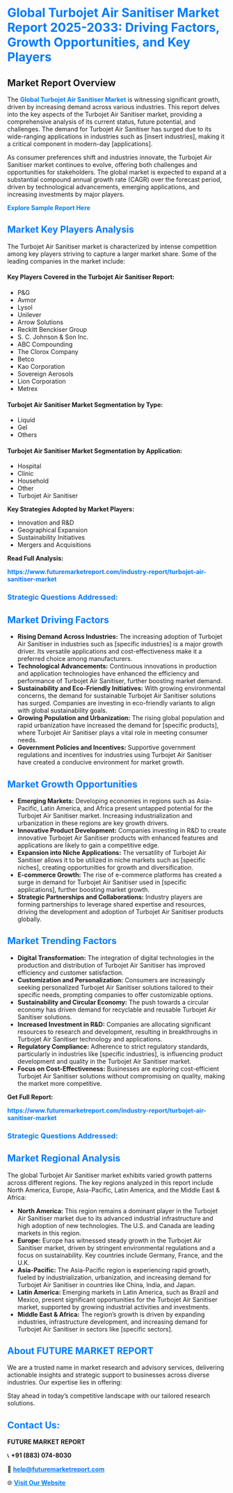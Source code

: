 <h1 style="color: #007BFF;">Global Turbojet Air Sanitiser Market Report 2025-2033: Driving Factors, Growth Opportunities, and Key Players</h1>

<section id="overview">
<h2>Market Report Overview</h2>
<p>The <a href="https://www.futuremarketreport.com/industry-report/turbojet-air-sanitiser-market" style="color: #007BFF; text-decoration: none;"><strong>Global Turbojet Air Sanitiser Market</strong></a> is witnessing significant growth, driven by increasing demand across various industries. This report delves into the key aspects of the Turbojet Air Sanitiser market, providing a comprehensive analysis of its current status, future potential, and challenges. The demand for Turbojet Air Sanitiser has surged due to its wide-ranging applications in industries such as [insert industries], making it a critical component in modern-day [applications].</p>
<p>As consumer preferences shift and industries innovate, the Turbojet Air Sanitiser market continues to evolve, offering both challenges and opportunities for stakeholders. The global market is expected to expand at a substantial compound annual growth rate (CAGR) over the forecast period, driven by technological advancements, emerging applications, and increasing investments by major players.</p>
</section>

<section id="overview">
<p><a href="https://www.futuremarketreport.com/request-sample/reportId=110790" style="color: #007BFF; text-decoration: none;"><strong>Explore Sample Report Here</strong></a></p>
</section>

<section id="key-players">
<h2 style="color: #007BFF;">Market Key Players Analysis</h2>
<p>The Turbojet Air Sanitiser market is characterized by intense competition among key players striving to capture a larger market share. Some of the leading companies in the market include:</p>
<h4>Key Players Covered in the Turbojet Air Sanitiser Report:</h4>
<ul><li>P&amp;G</li><li>Avmor</li><li>Lysol</li><li>Unilever</li><li>Arrow Solutions</li><li>Reckitt Benckiser Group</li><li>S. C. Johnson &amp; Son Inc.</li><li>ABC Compounding</li><li>The Clorox Company</li><li>Betco</li><li>Kao Corporation</li><li>Sovereign Aerosols</li><li>Lion Corporation</li><li>Metrex</li></ul>
<h4>Turbojet Air Sanitiser Market Segmentation by Type:</h4>
<ul><li>Liquid</li><li>Gel</li><li>Others</li></ul>

<h4>Turbojet Air Sanitiser Market Segmentation by Application:</h4>
<ul><li>Hospital</li><li>Clinic</li><li>Household</li><li>Other</li><li>Turbojet Air Sanitiser</li></ul>
<p><strong>Key Strategies Adopted by Market Players:</strong></p>
<ul>
<li>Innovation and R&D</li>
<li>Geographical Expansion</li>
<li>Sustainability Initiatives</li>
<li>Mergers and Acquisitions</li>
</ul>
</section>

<section>
<p><strong>Read Full Analysis: </strong></p><a href="https://www.futuremarketreport.com/industry-report/turbojet-air-sanitiser-market" style="color: #007BFF; text-decoration: none;"><strong>https://www.futuremarketreport.com/industry-report/turbojet-air-sanitiser-market</strong></a>
<h3 style="color: #007BFF;">Strategic Questions Addressed:</h3>
</section>

<section id="driving-factors">
<h2 style="color: #007BFF;">Market Driving Factors</h2>
<ul>
<li><strong>Rising Demand Across Industries:</strong> The increasing adoption of Turbojet Air Sanitiser in industries such as [specific industries] is a major growth driver. Its versatile applications and cost-effectiveness make it a preferred choice among manufacturers.</li>
<li><strong>Technological Advancements:</strong> Continuous innovations in production and application technologies have enhanced the efficiency and performance of Turbojet Air Sanitiser, further boosting market demand.</li>
<li><strong>Sustainability and Eco-Friendly Initiatives:</strong> With growing environmental concerns, the demand for sustainable Turbojet Air Sanitiser solutions has surged. Companies are investing in eco-friendly variants to align with global sustainability goals.</li>
<li><strong>Growing Population and Urbanization:</strong> The rising global population and rapid urbanization have increased the demand for [specific products], where Turbojet Air Sanitiser plays a vital role in meeting consumer needs.</li>
<li><strong>Government Policies and Incentives:</strong> Supportive government regulations and incentives for industries using Turbojet Air Sanitiser have created a conducive environment for market growth.</li>
</ul>
</section>

<section id="growth-opportunities">
<h2 style="color: #007BFF;">Market Growth Opportunities</h2>
<ul>
<li><strong>Emerging Markets:</strong> Developing economies in regions such as Asia-Pacific, Latin America, and Africa present untapped potential for the Turbojet Air Sanitiser market. Increasing industrialization and urbanization in these regions are key growth drivers.</li>
<li><strong>Innovative Product Development:</strong> Companies investing in R&D to create innovative Turbojet Air Sanitiser products with enhanced features and applications are likely to gain a competitive edge.</li>
<li><strong>Expansion into Niche Applications:</strong> The versatility of Turbojet Air Sanitiser allows it to be utilized in niche markets such as [specific niches], creating opportunities for growth and diversification.</li>
<li><strong>E-commerce Growth:</strong> The rise of e-commerce platforms has created a surge in demand for Turbojet Air Sanitiser used in [specific applications], further boosting market growth.</li>
<li><strong>Strategic Partnerships and Collaborations:</strong> Industry players are forming partnerships to leverage shared expertise and resources, driving the development and adoption of Turbojet Air Sanitiser products globally.</li>
</ul>
</section>

<section id="trending-factors">
<h2 style="color: #007BFF;">Market Trending Factors</h2>
<ul>
<li><strong>Digital Transformation:</strong> The integration of digital technologies in the production and distribution of Turbojet Air Sanitiser has improved efficiency and customer satisfaction.</li>
<li><strong>Customization and Personalization:</strong> Consumers are increasingly seeking personalized Turbojet Air Sanitiser solutions tailored to their specific needs, prompting companies to offer customizable options.</li>
<li><strong>Sustainability and Circular Economy:</strong> The push towards a circular economy has driven demand for recyclable and reusable Turbojet Air Sanitiser solutions.</li>
<li><strong>Increased Investment in R&D:</strong> Companies are allocating significant resources to research and development, resulting in breakthroughs in Turbojet Air Sanitiser technology and applications.</li>
<li><strong>Regulatory Compliance:</strong> Adherence to strict regulatory standards, particularly in industries like [specific industries], is influencing product development and quality in the Turbojet Air Sanitiser market.</li>
<li><strong>Focus on Cost-Effectiveness:</strong> Businesses are exploring cost-efficient Turbojet Air Sanitiser solutions without compromising on quality, making the market more competitive.</li>
</ul>
</section>

<section>
<p><strong>Get Full Report: </strong></p><a href="https://www.futuremarketreport.com/industry-report/turbojet-air-sanitiser-market" style="color: #007BFF; text-decoration: none;"><strong>https://www.futuremarketreport.com/industry-report/turbojet-air-sanitiser-market</strong></a>
<h3 style="color: #007BFF;">Strategic Questions Addressed:</h3>
</section>


<section id="regional-analysis">
<h2 style="color: #007BFF;">Market Regional Analysis</h2>
<p>The global Turbojet Air Sanitiser market exhibits varied growth patterns across different regions. The key regions analyzed in this report include North America, Europe, Asia-Pacific, Latin America, and the Middle East & Africa:</p>
<ul>
<li><strong>North America:</strong> This region remains a dominant player in the Turbojet Air Sanitiser market due to its advanced industrial infrastructure and high adoption of new technologies. The U.S. and Canada are leading markets in this region.</li>
<li><strong>Europe:</strong> Europe has witnessed steady growth in the Turbojet Air Sanitiser market, driven by stringent environmental regulations and a focus on sustainability. Key countries include Germany, France, and the U.K.</li>
<li><strong>Asia-Pacific:</strong> The Asia-Pacific region is experiencing rapid growth, fueled by industrialization, urbanization, and increasing demand for Turbojet Air Sanitiser in countries like China, India, and Japan.</li>
<li><strong>Latin America:</strong> Emerging markets in Latin America, such as Brazil and Mexico, present significant opportunities for the Turbojet Air Sanitiser market, supported by growing industrial activities and investments.</li>
<li><strong>Middle East & Africa:</strong> The region’s growth is driven by expanding industries, infrastructure development, and increasing demand for Turbojet Air Sanitiser in sectors like [specific sectors].</li>
</ul>
</section>

<footer>
<h2 style="color: #007BFF;">About FUTURE MARKET REPORT</h2>
<p>We are a trusted name in market research and advisory services, delivering actionable insights and strategic support to businesses across diverse industries. Our expertise lies in offering:</p>

<p>Stay ahead in today’s competitive landscape with our tailored research solutions.</p>

<h2 style="color: #007BFF;">Contact Us:</h2>
<p><strong>FUTURE MARKET REPORT</strong></p>
<p>📞 <strong>+91 (883) 074-8030</strong></p>
<p>📧 <strong><a href="mailto:help@futuremarketreport.com" style="color: #007BFF;">help@futuremarketreport.com</a></strong></p>
<p>🌐 <strong><a href="https://www.futuremarketreport.com/" style="color: #007BFF;">Visit Our Website</a></strong></p>
</footer>